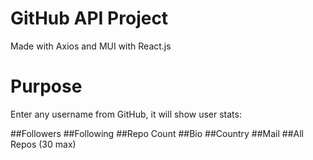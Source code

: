 # GitHub API Project
Made with Axios and MUI with React.js

# Purpose
Enter any username from GitHub, it will show user stats:

##Followers
##Following
##Repo Count
##Bio
##Country
##Mail
##All Repos (30 max)
